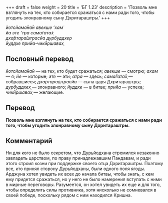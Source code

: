 +++
draft = false
weight = 20
title = 'БГ 1.23'
description = 'Позволь мне взглянуть на тех, кто собирается сражаться с нами ради того, чтобы угодить злонравному сыну Дхритараштры.'
+++

_йотсйама̄на̄н авекше ’хам̇  
йа эте ’тра сама̄гата̄х̣  
дха̄ртара̄шт̣расйа дурбуддхер  
йуддхе прийа-чикӣршавах̣_

## Пословный перевод

_йотсйама̄на̄н_ — на тех, кто будет сражаться; _авекше_ — смотрю; _ахам_ — я; _йе_ — которые; _эте_ — эти; _атра_ — здесь; _сама̄гата̄х̣_ — собравшиеся; _дха̄ртара̄шт̣расйа_ — сына царя Дхритараштры; _дурбуддхех̣_ — злонравного; _йуддхе_ — в битве; _прийа_ — успеха; _чикӣршавах̣_ — желающие.

## Перевод

**Позволь мне взглянуть на тех, кто собирается сражаться с нами ради того, чтобы угодить злонравному сыну Дхритараштры.**

## Комментарий

Ни для кого не было секретом, что Дурьйодхана стремился незаконно завладеть царством, по праву принадлежавшим Пандавам, и ради этого строил козни при поддержке своего отца Дхритараштры. Поэтому все, кто принял сторону Дурьйодханы, были одного поля ягоды. Арджуна хотел увидеть их всех до начала битвы, чтобы знать, с кем ему придется сражаться, но у него не было намерения вступать с ними в мирные переговоры. Разумеется, он хотел увидеть их еще и для того, чтобы определить силы противника, хотя нисколько не сомневался в своей победе, поскольку рядом с ним находился Кришна.
